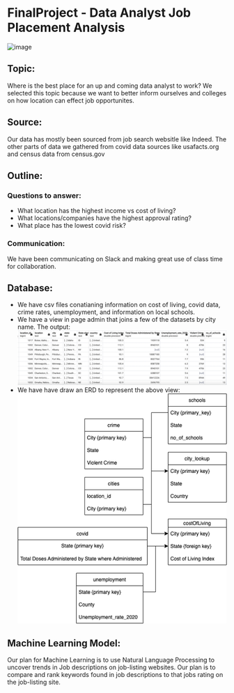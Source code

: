 # FinalProject - Data Analyst Job Placement Analysis
![image](https://user-images.githubusercontent.com/87907584/147476902-32ce9208-6abb-47ef-9dd0-c538478dbf67.png)


## Topic: 
Where is the best place for an up and coming data analyst to work? We selected this topic because we want to better inform ourselves and colleges on how location can effect job opportunites.
## Source:
Our data has mostly been sourced from job search websitle like Indeed. The other parts of data we gathered from covid data sources like usafacts.org and census data from census.gov
## Outline:
### Questions to answer:
* What location has the highest income vs cost of living?
* What locations/companies have the highest approval rating?
* What place has the lowest covid risk?
### Communication:
We have been communicating on Slack and making great use of class time for collaboration.
## Database:
* We have csv files conatianing information on cost of living, covid data, crime rates, unemployment, and information on local schools.
* We have a view in page admin that joins a few of the datasets by city name. The output:<br />
![Dataset](https://github.com/mrodenberg9055/FinalProject/blob/main/static/images/v-cityView.png)<br />
* We have have draw an ERD to represent the above view:<br />
![Dataset](https://github.com/mrodenberg9055/FinalProject/blob/main/static/images/DataAnalystERD.drawio.png)
## Machine Learning Model:
Our plan for Machine Learning is to use Natural Language Processing to uncover trends in Job descriptions on job-listing websites. Our plan is to compare and rank keywords found in job descriptions to that jobs rating on the job-listing site.
